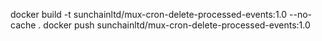 docker build -t sunchainltd/mux-cron-delete-processed-events:1.0 --no-cache .
docker push sunchainltd/mux-cron-delete-processed-events:1.0
